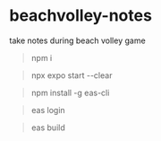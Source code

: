 # beachvolley-notes
take notes during beach volley game
> npm i

> npx expo start --clear


> npm install -g eas-cli

> eas login

> eas build

